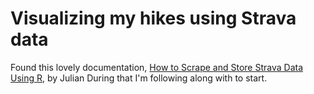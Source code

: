# Visualizing my hikes using Strava data

Found this lovely documentation, [How to Scrape and Store Strava Data Using R](https://rviews.rstudio.com/2021/11/22/strava-data/), by Julian During that I'm following along with to start.
